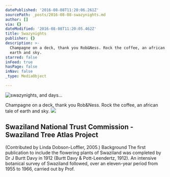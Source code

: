 ```yaml
---
datePublished: '2016-08-08T11:20:06.261Z'
sourcePath: _posts/2016-08-08-swazynights.md
author: []
via: {}
dateModified: '2016-08-08T11:20:05.462Z'
title: Swazynights
publisher: {}
description: >-
  Champagne on a deck, thank you Rob&Ness. Rock the coffee, an african tale of
  earth and sky.
starred: false
inFeed: true
hasPage: false
inNav: false
_type: MediaObject

---
```

![swazynights, and days... ](https://the-grid-user-content.s3-us-west-2.amazonaws.com/b7e657d7-079b-4acd-a83b-c7d7f1baa497.png)

Champagne on a deck, thank you Rob&Ness. Rock the coffee, an african tale of earth and sky.
![](https://the-grid-user-content.s3-us-west-2.amazonaws.com/0860515f-bf67-490d-a333-e2faae5025a1.jpg)

<article style=""><h1>Swaziland National Trust Commission - Swaziland Tree Atlas Project</h1><p>(Contributed by Linda Dobson-Loffler, 2005.) Background The first publication to include the flowering plants of Swaziland was completed by Dr J Burtt Davy in 1912 (Burtt Davy &amp; Pott-Leendertz, 1912). An intensive botanical survey of Swaziland followed, over an eleven-year period from 1955 to 1966, carried out by Prof.</p></article>